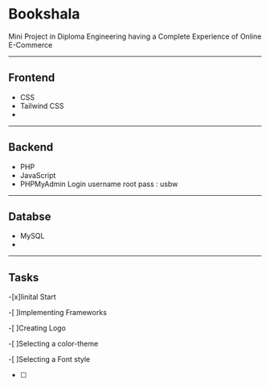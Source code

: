 # Bookshala
Mini Project in Diploma Engineering having a Complete Experience of Online E-Commerce  

---
## Frontend
- CSS
- Tailwind CSS
-

---
## Backend
- PHP
- JavaScript
- PHPMyAdmin 
    Login username root pass : usbw

---
## Databse
- MySQL
-

---

## Tasks

 -[x]Iinital Start
 
 -[ ]Implementing Frameworks
 
 -[ ]Creating Logo
 
 -[ ]Selecting a color-theme
 
 -[ ]Selecting a Font style
 
 -[ ]



